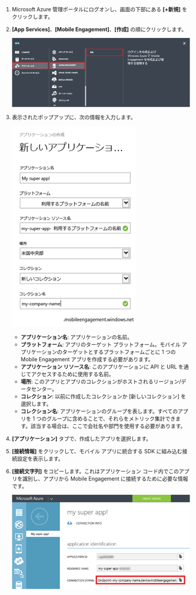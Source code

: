 1. Microsoft Azure 管理ポータルにログオンし、画面の下部にある **[+新規]** をクリックします。

2. **[App Services]**、**[Mobile Engagement]**、**[作成]** の順にクリックします。

   	![](./media/mobile-engagement-create-app-in-portal/create-mobile-engagement-app.png)

3. 表示されたポップアップに、次の情報を入力します。

   	![](./media/mobile-engagement-create-app-in-portal/create-azme-popup.png)

	- **アプリケーション名**: アプリケーションの名前。 
	- **プラットフォーム**: アプリのターゲット プラットフォーム。モバイル アプリケーションのターゲットとするプラットフォームごとに 1 つの Mobile Engagement アプリを作成する必要があります。 
	- **アプリケーション リソース名**: このアプリケーションに API と URL を通じてアクセスするために使用する名前。 
	- **場所**: このアプリとアプリのコレクションがホストされるリージョン/データセンター。
	- **コレクション**: 以前に作成したコレクションか [新しいコレクション] を選択します。
	- **コレクション名**: アプリケーションのグループを表します。すべてのアプリを 1 つのグループに含めることで、それらをメトリック集計できます。該当する場合は、ここで会社名や部門を使用する必要があります。

4. **[アプリケーション]** タブで、作成したアプリを選択します。

5. **[接続情報]** をクリックして、モバイル アプリに統合する SDK に組み込む接続設定を表示します。

6. **[接続文字列]** をコピーします。これはアプリケーション コード内でこのアプリを識別し、アプリから Mobile Engagement に接続するために必要な情報です。

   	![](./media/mobile-engagement-create-app-in-portal/app-connection-info-page.png)

<!---HONumber=AcomDC_1203_2015-->